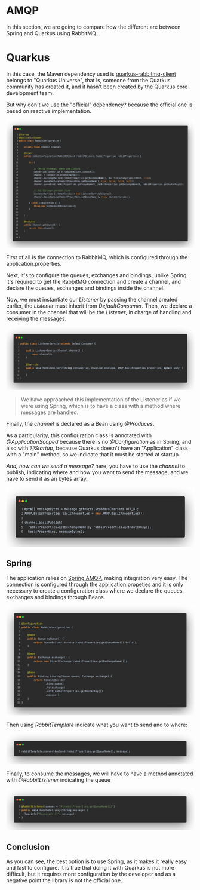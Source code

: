 # AMQP

In this section, we are going to compare how the different are between Spring and Quarkus using RabbitMQ.

# Quarkus
In this case, the Maven dependency used is [quarkus-rabbitmq-client](https://github.com/quarkiverse/quarkus-rabbitmq-client) belongs to "Quarkus Universe", that is, someone from the Quarkus community has created it, and it hasn't been created by the Quarkus core development team.

But why don't we use the "official" dependency? because the official one is based on reactive implementation.

![Quarkus RabbitMQ Configuration](_screenshots/quarkus-rabbitmq-configuration.jpeg)

First of all is the connection to RabbitMQ, which is configured through the application.properties.

Next, it's to configure the queues, exchanges and bindings, unlike Spring, it's required to get the RabbitMQ connection and create a channel, and declare the queues, exchanges and bindings inside the channel.

Now, we must instantiate our _Listener_ by passing the channel created earlier, the _Listener_ must inherit from _DefaultConsumer_. Then, we declare a consumer in the channel that will be the _Listener_, in charge of handling and receiving the messages.

![Quarkus RabbitMQ Listener](_screenshots/quarkus-rabbitmq-listener.jpeg)

> We have approached this implementation of the Listener as if we were using Spring, which is to have a class with a method where messages are handled.

Finally, the _channel_ is declared as a Bean using _@Produces_.

As a particularity, this configuration class is annotated with _@ApplicationScoped_ because there is no _@Configuration_ as in Spring, and also with _@Startup_, because Quarkus doesn't have an "Application" class with a "main" method, so we indicate that it must be started at startup.

_And, how can we send a message?_ here, you have to use the _channel_ to publish, indicating where and how you want to send the message, and we have to send it as an bytes array.

![Quarkus RabbitMQ Sender](_screenshots/quarkus-rabbitmq-sender.jpeg)

## Spring
The application relies on [Spring AMQP](https://spring.io/projects/spring-amqp), making integration very easy. The connection is configured through the application.propeties and it is only necessary to create a configuration class where we declare the queues, exchanges and bindings through Beans.

![Spring RabbitMQ Configuration](_screenshots/spring-rabbitmq-configuration.jpeg)

Then using _RabbitTemplate_ indicate what you want to send and to where:

![Spring RabbitMQ Sender](_screenshots/spring-rabbitmq-sender.jpeg)

Finally, to consume the messages, we will have to have a method annotated with _@RabbitListener_ indicating the queue

![Spring RabbitMQ Listener](_screenshots/spring-rabbitmq-listener.jpeg)

## Conclusion

As you can see, the best option is to use Spring, as it makes it really easy and fast to configure. It is true that doing it with Quarkus is not more difficult, but it requires more configuration by the developer and as a negative point the library is not the official one.